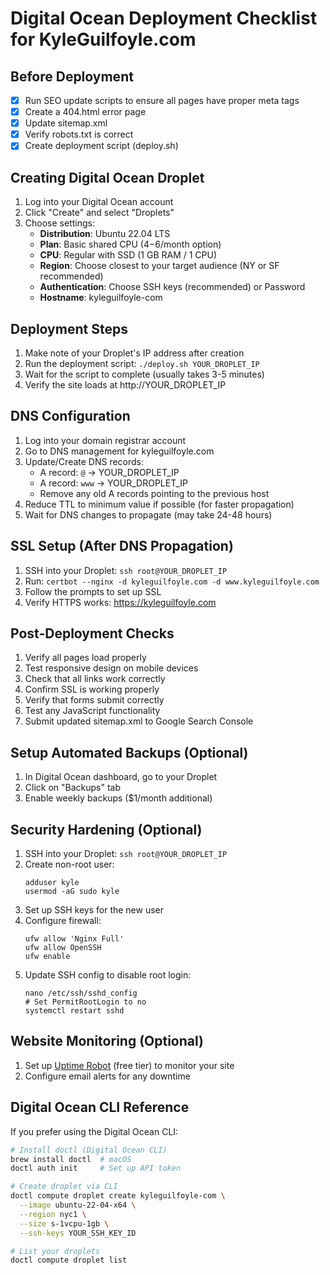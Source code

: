 # Digital Ocean Deployment Checklist for KyleGuilfoyle.com

## Before Deployment

- [x] Run SEO update scripts to ensure all pages have proper meta tags
- [x] Create a 404.html error page
- [x] Update sitemap.xml
- [x] Verify robots.txt is correct
- [x] Create deployment script (deploy.sh)

## Creating Digital Ocean Droplet

1. Log into your Digital Ocean account
2. Click "Create" and select "Droplets"
3. Choose settings:
   - **Distribution**: Ubuntu 22.04 LTS
   - **Plan**: Basic shared CPU ($4-$6/month option)
   - **CPU**: Regular with SSD (1 GB RAM / 1 CPU)
   - **Region**: Choose closest to your target audience (NY or SF recommended)
   - **Authentication**: Choose SSH keys (recommended) or Password
   - **Hostname**: kyleguilfoyle-com

## Deployment Steps

1. Make note of your Droplet's IP address after creation
2. Run the deployment script: `./deploy.sh YOUR_DROPLET_IP`
3. Wait for the script to complete (usually takes 3-5 minutes)
4. Verify the site loads at http://YOUR_DROPLET_IP

## DNS Configuration

1. Log into your domain registrar account
2. Go to DNS management for kyleguilfoyle.com
3. Update/Create DNS records:
   - A record: `@` → YOUR_DROPLET_IP
   - A record: `www` → YOUR_DROPLET_IP
   - Remove any old A records pointing to the previous host
4. Reduce TTL to minimum value if possible (for faster propagation)
5. Wait for DNS changes to propagate (may take 24-48 hours)

## SSL Setup (After DNS Propagation)

1. SSH into your Droplet: `ssh root@YOUR_DROPLET_IP`
2. Run: `certbot --nginx -d kyleguilfoyle.com -d www.kyleguilfoyle.com`
3. Follow the prompts to set up SSL
4. Verify HTTPS works: https://kyleguilfoyle.com

## Post-Deployment Checks

1. Verify all pages load properly
2. Test responsive design on mobile devices
3. Check that all links work correctly
4. Confirm SSL is working properly
5. Verify that forms submit correctly
6. Test any JavaScript functionality
7. Submit updated sitemap.xml to Google Search Console

## Setup Automated Backups (Optional)

1. In Digital Ocean dashboard, go to your Droplet
2. Click on "Backups" tab
3. Enable weekly backups ($1/month additional)

## Security Hardening (Optional)

1. SSH into your Droplet: `ssh root@YOUR_DROPLET_IP`
2. Create non-root user: 
   ```
   adduser kyle
   usermod -aG sudo kyle
   ```
3. Set up SSH keys for the new user
4. Configure firewall: 
   ```
   ufw allow 'Nginx Full'
   ufw allow OpenSSH
   ufw enable
   ```
5. Update SSH config to disable root login:
   ```
   nano /etc/ssh/sshd_config
   # Set PermitRootLogin to no
   systemctl restart sshd
   ```

## Website Monitoring (Optional)

1. Set up [Uptime Robot](https://uptimerobot.com/) (free tier) to monitor your site
2. Configure email alerts for any downtime

## Digital Ocean CLI Reference

If you prefer using the Digital Ocean CLI:

```bash
# Install doctl (Digital Ocean CLI)
brew install doctl  # macOS
doctl auth init     # Set up API token

# Create droplet via CLI
doctl compute droplet create kyleguilfoyle-com \
  --image ubuntu-22-04-x64 \
  --region nyc1 \
  --size s-1vcpu-1gb \
  --ssh-keys YOUR_SSH_KEY_ID

# List your droplets
doctl compute droplet list
``` 